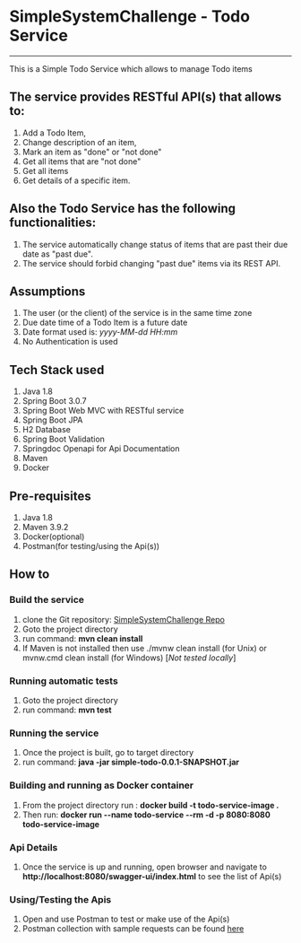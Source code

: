 # SimpleSystemChallenge - Todo Service
***
This is a Simple Todo Service which allows to manage Todo items

## The service provides RESTful API(s) that allows to:
1. Add a Todo Item,
2. Change description of an item,
3. Mark an item as "done" or "not done"
4. Get all items that are "not done"
5. Get all items
6. Get details of a specific item.

## Also the Todo Service has the following functionalities:
1. The service automatically change status of items that are past their due date as "past due".
2. The service should forbid changing "past due" items via its REST API.

## Assumptions
1. The user (or the client) of the service is in the same time zone
2. Due date time of a Todo Item is a future date
3. Date format used is: _yyyy-MM-dd HH:mm_
4. No Authentication is used

## Tech Stack used
1. Java 1.8
2. Spring Boot 3.0.7
3. Spring Boot Web MVC with RESTful service
4. Spring Boot JPA
5. H2 Database
6. Spring Boot Validation
7. Springdoc Openapi for Api Documentation
8. Maven
9. Docker

## Pre-requisites
1. Java 1.8
2. Maven 3.9.2
3. Docker(optional)
4. Postman(for testing/using the Api(s))

## How to
### Build the service
1. clone the Git repository: [SimpleSystemChallenge Repo](https://github.com/soutanseth/SimpleSystemChallenge.git)
2. Goto the project directory
3. run command: **mvn clean install**
4. If Maven is not installed then use ./mvnw clean install (for Unix) or mvnw.cmd clean install (for Windows) [_Not tested locally_]

### Running automatic tests
1. Goto the project directory
2. run command: **mvn test**

### Running the service
1. Once the project is built, go to target directory
2. run command: **java -jar simple-todo-0.0.1-SNAPSHOT.jar**

### Building and running as Docker container
1. From the project directory run : **docker build -t todo-service-image .**
2. Then run: **docker run --name todo-service --rm -d -p 8080:8080 todo-service-image**

### Api Details
1. Once the service is up and running, open browser and navigate to  **http://localhost:8080/swagger-ui/index.html**  to see the list of Api(s)

### Using/Testing the Apis
1. Open and use Postman to test or make use of the Api(s)
2. Postman collection with sample requests can be found [here](/simple-todo/SimpleSystem_Challenge.postman_collection.json)
